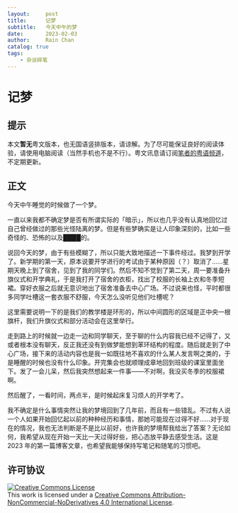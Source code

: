 ```yaml
---
layout:     post
title:      记梦
subtitle:   今天中午的梦
date:       2023-02-03
author:     Rain Chan
catalog: true
tags:
    - 杂谈碎笔
---
```


# 记梦

## 提示

本文**暂无**粤文版本，也无国语竖排版本，请谅解。为了尽可能保证良好的阅读体验，请使用电脑阅读（当然手机也不是不行）。粤文讯息请订阅[笔者的粤语频道](https://t.me/hellorain_cantonese)，不定期更新。

## 正文

今天中午睡觉的时候做了一个梦。<br>

一直以来我都不确定梦是否有所谓实际的「暗示」，所以也几乎没有认真地回忆过自己曾经做过的那些光怪陆离的梦。但是有些梦确实是让人印象深刻的，比如一些奇怪的、恐怖的以及████的。<br>

说回今天的梦，由于有些模糊了，所以只能大致地描述一下事件经过。我梦到开学了。新学期的第一天，原本说要开学进行的考试由于某种原因（？）取消了……星期天晚上到了宿舍，见到了我的同学们。然后不知不觉到了第二天，周一要准备升旗仪式和开学典礼，于是我打开了宿舍的衣柜，找出了校服的长袖上衣和冬季短裙。穿好衣服之后就无意识地出了宿舍准备去中心广场。不过说来也怪，平时都很多同学吐槽这一套衣服不舒服，今天怎么没听见他们吐槽呢？<br>

这里需要说明一下的是我们的教学楼是环形的，所以中间圆形的区域是正中央一根旗杆，我们升旗仪式和部分活动会在这里举行。<br>

走到路上的时候就一边走一边和同学聊天，至于聊的什么内容我已经不记得了，又或者根本没有聊天，反正我还没有到做梦能想到苯环结构的程度。随后就走到了中心广场，接下来的活动内容也是我一如既往地不喜欢的什么某人发言啊之类的，于是睡醒的时候也没有什么印象。开完集会也就顺理成章地回到班级的课室里面坐下。发了一会儿呆，然后我突然想起来一件事——不对啊，我没买冬季的校服裙啊。<br>

然后醒了，一看时间，两点半，是时候起床复习烦人的开学考了。<br>

我不确定是什么事情突然让我的梦境回到了几年前，而且有一些错乱。不过有人说一个人如果开始回忆起以前的种种经历和事情，那她可能现在过得不好……对于现在的情况，我也无法判断是不是比以前好，也许我的梦境帮我给出了答案？无论如何，我希望从现在开始一天比一天过得好些，把心态放平静去感受生活。这是 2023 年的第一篇博客文章，也希望我能够保持写笔记和随笔的习惯吧。

## 许可协议

<a rel="license" href="http://creativecommons.org/licenses/by-nc-nd/4.0/"><img alt="Creative Commons License" style="border-width:0" src="https://i.creativecommons.org/l/by-nc-nd/4.0/88x31.png" /></a><br/>This work is licensed under a <a rel="license" href="http://creativecommons.org/licenses/by-nc-nd/4.0/">Creative Commons Attribution-NonCommercial-NoDerivatives 4.0 International License</a>.
